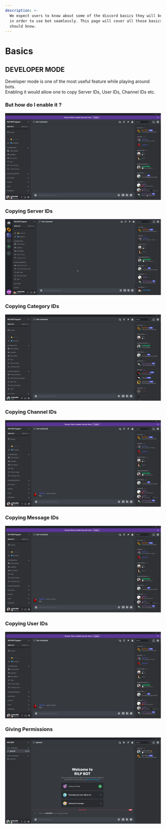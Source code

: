 ```yaml
---
description: >-
  We expect users to know about some of the discord basics they will be needing
  in order to use bot seamlessly. This page will cover all those basics one
  should know.
---
```


# Basics

## DEVELOPER MODE

Developer mode is one of the most useful feature while playing around bots.\
Enabling it would allow one to copy Server IDs, User IDs, Channel IDs etc.

### But how do I enable it ?

![Enabling Developer Mode](<../.gitbook/assets/dev mode.gif>)

### Copying Server IDs

![Copying Server IDs](../.gitbook/assets/server.gif)

### Copying Category IDs

![Copying Category Ids](../.gitbook/assets/category.gif)

### Copying Channel IDs

![Copying Channel IDs](<../.gitbook/assets/channel id.gif>)

### Copying Message IDs

![Copying Message IDs](<../.gitbook/assets/message id.gif>)

### Copying User IDs

![Copying User IDs](<../.gitbook/assets/user id.gif>)

### Giving Permissions

![](../.gitbook/assets/perms.gif)
